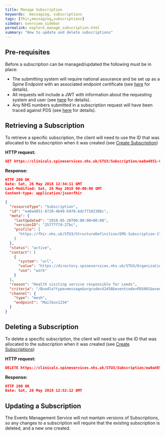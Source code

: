 ```yaml
---
title: Manage Subscription
keywords:  messaging, subscriptions
tags: [fhir,messaging,subscriptions]
sidebar: overview_sidebar
permalink: explore_manage_subscription.html
summary: "How to update and delete subscriptions"
---
```


## Pre-requisites ##

Before a subscription can be managed/updated the following must be in place:

- The submitting system will require national assurance and be set up as a Spine Endpoint with an associated endpoint certificate (see [here](https://developer.nhs.uk/apis/spine-core/build_endpoints.html) for details).
- All requests will include a JWT with information about the requesting system and user (see [here](https://developer.nhs.uk/apis/spine-core/security_jwt.html) for details).
- Any NHS numbers submitted in a subscription request will have been traced against PDS (see [here](https://developer.nhs.uk/apis/spine-core/pds_overview.html) for details).

## Retrieving a Subscription ##

To retrieve a specific subscription, the client will need to use the ID that was allocated to the subscription when it was created (see [Create Subscription](explore_create_subscription.html))

**HTTP request:**

```json
GET https://clinicals.spineservices.nhs.uk/STU3/Subscription/ea0a4851-8720-4b49-b978-bdcf7102388c
```

**Response:**

```json
HTTP 200 OK
Date: Sat, 26 May 2018 12:34:11 GMT
Last-Modified: Sat, 26 May 2018 00:00:00 GMT
Content-type: application/json+fhir

{
  "resourceType": "Subscription",
  "id": "ea0a4851-8720-4b49-b978-bdcf7102388c",
  "meta": {
    "lastUpdated": "2018-05-26T00:00:00+00:00",
    "versionID": "25777f7d-27bc",
    "profile": [
      "https://fhir.nhs.uk/STU3/StructureDefinition/EMS-Subscription-1"
    ]
  },
  "status": "active",
  "contact": [
    {
      "system": "url",
      "value": "https://directory.spineservices.nhs.uk/STU3/Organization/RR8",
      "use": "work"
    }
  ],
  "reason": "Health visiting service responsible for Leeds",
  "criteria": "/Bundle?type=message&orgcode=X2458&eventcode=PDS001&eventcode=PDS002&eventcode=PDS003&eventcode=PDS004",
  "channel": {
    "type": "mesh",
    "endpoint": "Mailbox1234"
  }
}
```


## Deleting a Subscription ##

To delete a specific subscription, the client will need to use the ID that was allocated to the subscription when it was created (see [Create Subscriptions](explore_create_subscription.html))

**HTTP request:**

```json
DELETE https://clinicals.spineservices.nhs.uk/STU3/Subscription/ea0a4851-8720-4b49-b978-bdcf7102388c
```

**Response:**

```json
HTTP 200 OK
Date: Sat, 26 May 2018 12:52:12 GMT
```

## Updating a Subscription ##

The Events Management Service will not mantain versions of Subscriptions, so any changes to a subscription will require that the existing subscription is deleted, and a new one created.

